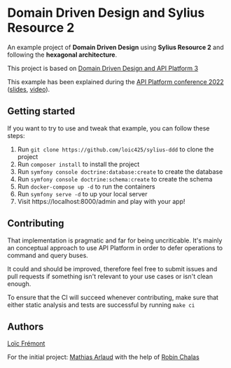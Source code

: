 # Domain Driven Design and Sylius Resource 2

An example project of **Domain Driven Design** using **Sylius Resource 2** and following the **hexagonal architecture**.

This project is based on [Domain Driven Design and API Platform 3](https://github.com/mtarld/apip-ddd)

This example has been explained during the [API Platform conference 2022](https://api-platform.com/con/2022/conferences/domain-driven-design-with-api-platform-3/)
([slides](https://slides.com/mathiasarlaud/apip-con-ddd-api-p-3), [video](https://www.youtube.com/watch?v=SSQal3Msi9g)).

## Getting started
If you want to try to use and tweak that example, you can follow these steps:

1. Run `git clone https://github.com/loic425/sylius-ddd` to clone the project
2. Run `composer install` to install the project 
3. Run `symfony console doctrine:database:create` to create the database
4. Run `symfony console doctrine:schema:create` to create the schema
5. Run `docker-compose up -d` to run the containers
6. Run `symfony serve -d` to up your local server
7. Visit https://localhost:8000/admin and play with your app!

## Contributing
That implementation is pragmatic and far for being uncriticable.
It's mainly an conceptual approach to use API Platform in order to defer operations to command and query buses.

It could and should be improved, therefore feel free to submit issues and pull requests if something isn't relevant to your use cases or isn't clean enough.

To ensure that the CI will succeed whenever contributing, make sure that either static analysis and tests are successful by running `make ci`

## Authors

[Loïc Frémont](https://github.com/loic425)

For the initial project:
[Mathias Arlaud](https://github.com/mtarld) with the help of [Robin Chalas](https://github.com/chalasr)

